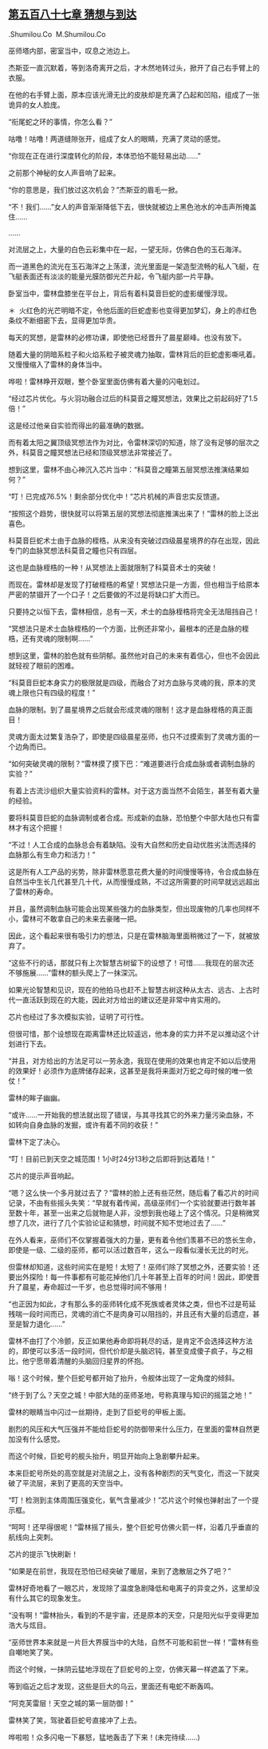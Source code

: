 ## [第五百八十七章 猜想与到达](https://www.xxbiquge.com/11_11222/8966579.html)


  .Shumilou.Co  M.Shumilou.Co

  巫师塔内部，密室当中，叹息之池边上。

  杰斯亚一直沉默着，等到洛奇离开之后，才木然地转过头，掀开了自己右手臂上的衣服。

  在他的右手臂上面，原本应该光滑无比的皮肤却是充满了凸起和凹陷，组成了一张诡异的女人脸庞。

  “衔尾蛇之环的事情，你怎么看？”

  咕噜！咕噜！两道缝隙张开，组成了女人的眼睛，充满了灵动的感觉。

  “你现在正在进行深度转化的阶段，本体恐怕不能轻易出动……”

  之前那个神秘的女人声音响了起来。

  “你的意思是，我们放过这次机会？”杰斯亚的眉毛一掀。

  “不！我们……”女人的声音渐渐降低下去，很快就被边上黑色池水的冲击声所掩盖住……

  ……

  对流层之上，大量的白色云彩集中在一起，一望无际，仿佛白色的玉石海洋。

  而一道黑色的流光在玉石海洋之上荡漾，流光里面是一架造型流畅的私人飞艇，在飞艇表面还有淡淡的能量光膜防御光芒升起，令飞艇内部一片平静。

  卧室当中，雷林盘膝坐在平台上，背后有着科莫音巨蛇的虚影缓慢浮现。

  ＊  火红色的光芒明暗不定，令他后面的巨蛇虚影也变得更加梦幻，身上的赤红色条纹不断细密下去，显得更加华贵。

  每天的冥想，是雷林的必修功课，即使他已经晋升了晨星巅峰。也没有放下。

  随着大量的阴暗系粒子和火焰系粒子被灵魂力抽取，雷林背后的巨蛇虚影嘶吼着。又慢慢缩入了雷林的身体当中。

  哗啦！雷林睁开双眼，整个卧室里面仿佛有着大量的闪电划过。

  “经过芯片优化。与火羽功融合过后的科莫音之瞳冥想法，效果比之前起码好了1.5倍！”

  这是经过他亲自实验而得出的最准确的数据。

  而有着太阳之翼顶级冥想法作为对比，令雷林深切的知道，除了没有足够的层次之外，科莫音之瞳冥想法已经和顶级冥想法非常接近了。

  想到这里，雷林不由心神沉入芯片当中：“科莫音之瞳第五层冥想法推演结果如何？”

  “叮！已完成76.5%！剩余部分优化中！”芯片机械的声音忠实反馈道。

  “按照这个趋势，很快就可以将第五层的冥想法彻底推演出来了！”雷林的脸上泛出喜色。

  科莫音巨蛇术士由于血脉的桎梏，从来没有突破过四级晨星境界的存在出现，因此专门的血脉冥想法科莫音之瞳也只有四层。

  这也是血脉桎梏的一种！从冥想法上面就限制了科莫音术士的突破！

  而现在。雷林却是发现了打破桎梏的希望！冥想法只是一方面，但也相当于给原本严密的禁锢开了一个口子！之后要做的不过是将缺口扩大而已。

  只要持之以恒下去，雷林相信，总有一天，术士的血脉桎梏将完全无法阻挡自己！

  “冥想法只是术士血脉桎梏的一个方面，比例还非常小，最根本的还是血脉的桎梏，还有灵魂的限制啊……”

  想到这里，雷林的脸色就有些阴郁。虽然他对自己的未来有着信心，但也不会因此就轻视了眼前的困难。

  “科莫音巨蛇本身实力的极限就是四级，而融合了对方血脉与灵魂的我，原本的灵魂上限也只有四级的程度！”

  血脉的限制。到了晨星境界之后就会形成灵魂的限制！这才是血脉桎梏的真正面目！

  灵魂方面太过繁复浩杂了，即使是四级晨星巫师，也只不过摸索到了灵魂方面的一个边角而已。

  “如何突破灵魂的限制？”雷林摸了摸下巴：“难道要进行合成血脉或者调制血脉的实验？”

  有着上古流沙组织大量实验资料的雷林。对于这方面当然不会陌生，甚至有着大量的经验。

  要将科莫音巨蛇的血脉调制或者合成。形成新的血脉，恐怕整个中部大陆也只有雷林才有这个把握！

  “不过！人工合成的血脉总会有着缺陷。没有大自然和历史自动优胜劣汰而选择的血脉那么有生命力和活力！”

  这是所有人工产品的劣势，除非雷林愿意花费大量的时间慢慢等待，令合成血脉在自然当中生长几代甚至几十代，从而慢慢成熟，不过这所需要的时间早就远远超出了雷林的寿命。

  并且，虽然调制血脉可能会出现某些强力的血脉类型，但出现废物的几率也同样不小，雷林可不敢拿自己的未来去豪赌一把。

  因此，这个看起来很有吸引力的想法，只是在雷林脑海里面稍微过了一下，就被放弃了。

  “这些不行的话，那就只有上次智慧古树留下的设想了！可惜……我现在的层次还不够施展……”雷林的额头爬上了一抹深沉。

  如果光论智慧和见识，现在的他拍马也赶不上智慧古树这种从太古、远古、上古时代一直活跃到现在的大能，因此对方给出的建议还是非常中肯实用的。

  芯片也经过了多次模拟实验，证明了可行性。

  但很可惜，那个设想现在距离雷林还比较遥远，他本身的实力并不足以推动这个计划进行下去。

  “并且，对方给出的方法足可以一劳永逸，我现在使用的效果也肯定不如以后使用的效果好！必须作为底牌储存起来，这甚至是我将来面对万蛇之母时候的唯一依仗！”

  雷林的眸子幽幽。

  “或许……一开始我的想法就出现了错误，与其寻找其它的外来力量污染血脉，不如转向自身血脉的发掘，或许有着不同的收获！”

  雷林下定了决心。

  “叮！目前已到天空之城范围！1小时24分13秒之后即将到达着陆！”

  芯片的提示声音响起。

  “嗯？这么快一个多月就过去了？”雷林的脸上还有些茫然，随后看了看芯片的时间记录，不由有些摇头失笑：“早就有着传闻，高级巫师们一个实验就要进行数年甚至数十年，甚至一出来之后就物是人非，没想到我也碰上了这个情况。只是稍微冥想了几次，进行了几个实验论证和猜想，时间就不知不觉地过去了……”

  在外人看来，巫师们不仅掌握着强大的力量，更有着令他们羡慕不已的悠长生命，即使是一级、二级的巫师，都可以活过数百年，这么一段看似漫长无比的时光。

  但雷林却知道，这些时间实在是短！太短了！巫师们除了冥想之外，还要实验！还要出外探险！每一件事都有可能花掉他们几十年甚至上百年的时间！因此，即使晋升了晨星，寿命超过一千岁，也总觉得时间不够用！

  “也正因为如此，才有那么多的巫师转化成不死族或者灵体之类，但也不过是苟延残喘一段时间而已，灵魂的消亡不是肉身可以阻挡的，并且还有大量的后遗症，甚至是智力退化……”

  雷林不由打了个冷颤，反正如果他寿命即将耗尽的话，是肯定不会选择这种方法的，即使可以多活一段时间，但代价却是头脑迟钝，甚至变成傻子疯子，与之相比，他宁愿带着清醒的头脑回归星界的怀抱。

  嗡！这个时候，整个巨蛇号都开始了抬升，令舰体出现了一定角度的倾斜。

  “终于到了么？天空之城！中部大陆的巫师圣地，号称真理与知识的摇篮之地！”

  雷林的眼睛当中闪过一丝期待，走到了巨蛇号的甲板上面。

  剧烈的风压和大气压强并不能给巨蛇号的防御带来什么压力，在里面的雷林自然更加没有什么感觉。

  而这个时候，巨蛇号的舰头抬升，明显开始向上急剧攀升起来。

  本来巨蛇号所处的高空就是对流层之上，没有各种剧烈的天气变化，而这一下就突破了平流层，来到了更高的天空当中。

  “叮！检测到主体周围压强变化，氧气含量减少！”芯片这个时候也弹射出了一个提示框。

  “呵呵！还早得很呢！”雷林摇了摇头，整个巨蛇号仿佛火箭一样，沿着几乎垂直的航线向上突刺。

  芯片的提示飞快刷新！

  “如果是在前世，我现在恐怕已经突破了暖层，来到了逸散层之外了吧？”

  雷林好奇地看了一眼芯片，发现除了温度急剧降低和电离子的异变之外，这里却没有什么其它的现象发生。

  “没有啊！”雷林抬头，看到的不是宇宙，还是原本的天空，只是阳光似乎变得更加浩大与炫目。

  “巫师世界本来就是一片巨大界膜当中的大陆，自然不可能和前世一样！”雷林有些自嘲地笑了笑。

  而这个时候，一抹阴云猛地浮现在了巨蛇号的上空，仿佛天幕一样遮盖了下来。

  等到临近之后才发现，这些是巨大的乌云，里面还有电蛇不断轰鸣。

  “阿克芙雷层！天空之城的第一层防御！”

  雷林笑了笑，驾驶着巨蛇号直接冲了上去。

  哗啦啦！众多闪电一下暴怒，猛地轰击了下来！(未完待续……)

  

